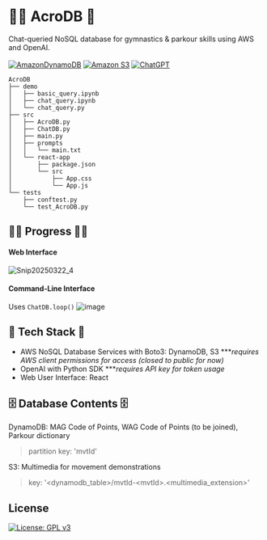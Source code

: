 # 🤸‍♂️ AcroDB 🤸 
Chat-queried NoSQL database for gymnastics & parkour skills using AWS and OpenAI.<br><br>
[![AmazonDynamoDB](https://img.shields.io/badge/Amazon%20DynamoDB-4053D6?style=for-the-badge&logo=Amazon%20DynamoDB&logoColor=white)](https://aws.amazon.com/dynamodb/) [![Amazon S3](https://img.shields.io/badge/Amazon%20S3-FF9900?style=for-the-badge&logo=amazons3&logoColor=white)](https://aws.amazon.com/s3/) [![ChatGPT](https://img.shields.io/badge/chatGPT-74aa9c?style=for-the-badge&logo=openai&logoColor=white)](https://openai.com/)
```
AcroDB
├── demo
│   ├── basic_query.ipynb
│   ├── chat_query.ipynb
│   └── chat_query.py
├── src
│   ├── AcroDB.py
│   ├── ChatDB.py
│   ├── main.py
│   ├── prompts
│   │   └── main.txt
│   └── react-app
│       ├── package.json
│       └── src
│           ├── App.css
│           └── App.js
└── tests
    ├── conftest.py
    └── test_AcroDB.py
```

## 👷‍♂️ Progress 👷‍♀️
#### Web Interface 
![Snip20250322_4](https://github.com/user-attachments/assets/213a9827-9245-4c49-afa5-b70631d6e132)

#### Command-Line Interface
Uses ```ChatDB.loop()```
![image](https://github.com/user-attachments/assets/dcad7bb3-b835-4881-9680-c821f3d8d694)

## 🧠 Tech Stack 🤖
- AWS NoSQL Database Services with Boto3: DynamoDB, S3 \****requires AWS client permissions for access (closed to public for now)*
- OpenAI with Python SDK \****requires API key for token usage*
- Web User Interface: React 
  
## 🗄️ Database Contents 🗄️
DynamoDB: MAG Code of Points, WAG Code of Points (to be joined), Parkour dictionary
> partition key: 'mvtId'

S3: Multimedia for movement demonstrations
> key: '<dynamodb_table>/mvtId-\<mvtId\>.\<multimedia_extension\>'

## License
[![License: GPL v3](https://img.shields.io/badge/License-GPLv3-blue.svg)](https://www.gnu.org/licenses/gpl-3.0)
